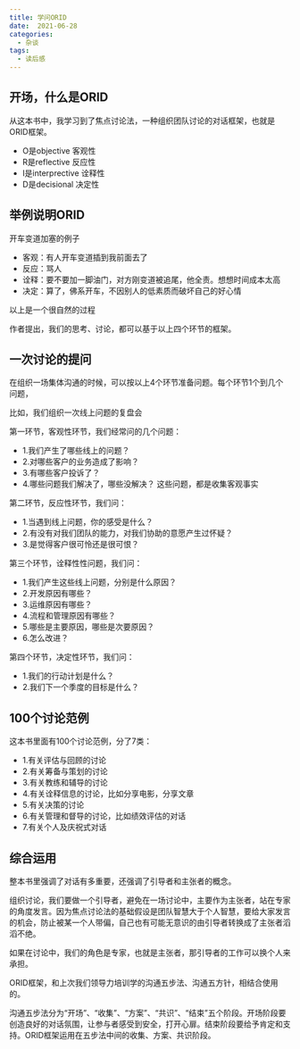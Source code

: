 ```yaml
---
title: 学问ORID
date:  2021-06-28
categories:
  - 杂谈
tags:
  - 读后感
---
```


## 开场，什么是ORID
从这本书中，我学习到了焦点讨论法，一种组织团队讨论的对话框架，也就是ORID框架。
- O是objective 客观性
- R是reflective 反应性
- I是interprective 诠释性
- D是decisional 决定性

## 举例说明ORID
开车变道加塞的例子
- 客观：有人开车变道插到我前面去了
- 反应：骂人
- 诠释：要不要加一脚油门，对方刚变道被追尾，他全责。想想时间成本太高
- 决定：算了，佛系开车，不因别人的低素质而破坏自己的好心情

以上是一个很自然的过程

作者提出，我们的思考、讨论，都可以基于以上四个环节的框架。

## 一次讨论的提问
在组织一场集体沟通的时候，可以按以上4个环节准备问题。每个环节1个到几个问题，

比如，我们组织一次线上问题的复盘会

第一环节，客观性环节，我们经常问的几个问题：
- 1.我们产生了哪些线上的问题？
- 2.对哪些客户的业务造成了影响？
- 3.有哪些客户投诉了？
- 4.哪些问题我们解决了，哪些没解决？
这些问题，都是收集客观事实

第二环节，反应性环节，我们问：
- 1.当遇到线上问题，你的感受是什么？
- 2.有没有对我们团队的能力，对我们协助的意愿产生过怀疑？
- 3.是觉得客户很可怜还是很可恨？

第三个环节，诠释性性问题，我们问：
- 1.我们产生这些线上问题，分别是什么原因？
- 2.开发原因有哪些？
- 3.运维原因有哪些？
- 4.流程和管理原因有哪些？
- 5.哪些是主要原因，哪些是次要原因？
- 6.怎么改进？

第四个环节，决定性环节，我们问：
- 1.我们的行动计划是什么？
- 2.我们下一个季度的目标是什么？

## 100个讨论范例

这本书里面有100个讨论范例，分了7类：
- 1.有关评估与回顾的讨论
- 2.有关筹备与策划的讨论
- 3.有关教练和辅导的讨论
- 4.有关诠释信息的讨论，比如分享电影，分享文章
- 5.有关决策的讨论
- 6.有关管理和督导的讨论，比如绩效评估的对话
- 7.有关个人及庆祝式对话

## 综合运用

整本书里强调了对话有多重要，还强调了引导者和主张者的概念。

组织讨论，我们要做一个引导者，避免在一场讨论中，主要作为主张者，站在专家的角度发言。因为焦点讨论法的基础假设是团队智慧大于个人智慧，要给大家发言的机会，防止被某一个人带偏，自己也有可能无意识的由引导者转换成了主张者滔滔不绝。

如果在讨论中，我们的角色是专家，也就是主张者，那引导者的工作可以换个人来承担。

ORID框架，和上次我们领导力培训学的沟通五步法、沟通五方针，相结合使用的。

沟通五步法分为“开场”、“收集”、“方案”、“共识”、“结束”五个阶段。开场阶段要创造良好的对话氛围，让参与者感受到安全，打开心扉。结束阶段要给予肯定和支持。ORID框架运用在五步法中间的收集、方案、共识阶段。
